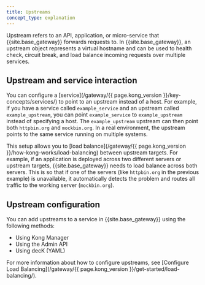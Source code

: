 ```yaml
---
title: Upstreams
concept_type: explanation
---
```


Upstream refers to an API, application, or micro-service that {{site.base_gateway}} forwards requests to.
In {{site.base_gateway}}, an upstream object represents a virtual hostname and can be used to health check, circuit break, and load balance incoming requests over multiple services.

## Upstream and service interaction

You can configure a [service](/gateway/{{ page.kong_version }}/key-concepts/services/) to point to an upstream instead of a host. 
For example, if you have a service called `example_service` and an upstream called `example_upstream`, you can point `example_service` to `example_upstream` instead of specifying a host. 
The `example_upstream` upstream can then point both `httpbin.org` and `mockbin.org`. 
In a real environment, the upstream points to the same service running on multiple systems.

This setup allows you to [load balance](/gateway/{{ page.kong_version }}/how-kong-works/load-balancing) between upstream targets. 
For example, if an application is deployed across two different servers or upstream targets, {{site.base_gateway}} needs to load balance across both servers. 
This is so that if one of the servers (like `httpbin.org` in the previous example) is unavailable, it automatically detects the problem and routes all traffic to the working server (`mockbin.org`). 


## Upstream configuration

You can add upstreams to a service in {{site.base_gateway}} using the following methods:

* Using Kong Manager
* Using the Admin API
* Using decK (YAML)

For more information about how to configure upstreams, see [Configure Load Balancing](/gateway/{{ page.kong_version }}/get-started/load-balancing/). 
